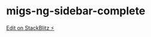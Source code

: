 # migs-ng-sidebar-complete

[Edit on StackBlitz ⚡️](https://stackblitz.com/edit/migs-ng-sidebar-complete)
